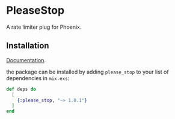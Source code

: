 # PleaseStop

A rate limiter plug for Phoenix.

## Installation

[Documentation](https://hexdocs.pm/please_stop/PleaseStop.html).

the package can be installed by adding `please_stop` to your list of dependencies in `mix.exs`:

```elixir
def deps do
  [
    {:please_stop, "~> 1.0.1"}
  ]
end
```
